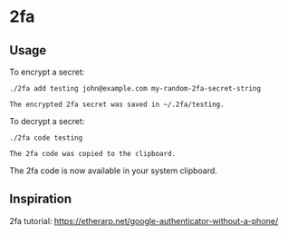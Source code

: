 # 2fa
## Usage
To encrypt a secret:
```
./2fa add testing john@example.com my-random-2fa-secret-string

The encrypted 2fa secret was saved in ~/.2fa/testing.
```

To decrypt a secret:
```
./2fa code testing

The 2fa code was copied to the clipboard.
```
The 2fa code is now available in your system clipboard.

## Inspiration
2fa tutorial: https://etherarp.net/google-authenticator-without-a-phone/

